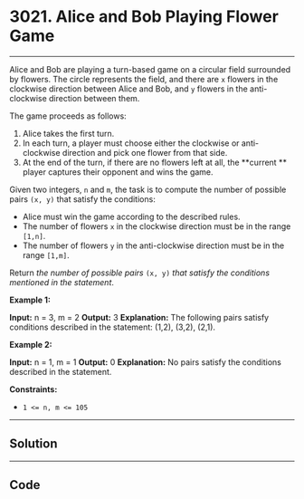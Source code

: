 # 3021. Alice and Bob Playing Flower Game

---

Alice and Bob are playing a turn-based game on a circular field surrounded by flowers. The circle represents the field, and there are `x` flowers in the clockwise direction between Alice and Bob, and `y` flowers in the anti-clockwise direction between them.

The game proceeds as follows:

  1. Alice takes the first turn.
  2. In each turn, a player must choose either the clockwise or anti-clockwise direction and pick one flower from that side.
  3. At the end of the turn, if there are no flowers left at all, the **current ** player captures their opponent and wins the game.



Given two integers, `n` and `m`, the task is to compute the number of possible pairs `(x, y)` that satisfy the conditions:

  * Alice must win the game according to the described rules.
  * The number of flowers `x` in the clockwise direction must be in the range `[1,n]`.
  * The number of flowers `y` in the anti-clockwise direction must be in the range `[1,m]`.



Return _the number of possible pairs_ `(x, y)` _that satisfy the conditions mentioned in the statement_.

 

**Example 1:**


**Input:** n = 3, m = 2
**Output:** 3
**Explanation:** The following pairs satisfy conditions described in the statement: (1,2), (3,2), (2,1).


**Example 2:**


**Input:** n = 1, m = 1
**Output:** 0
**Explanation:** No pairs satisfy the conditions described in the statement.


 

**Constraints:**

  * `1 <= n, m <= 105`

---

## Solution



---

## Code
```python


```